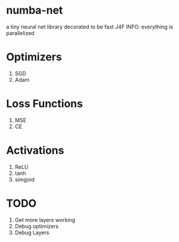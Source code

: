# numba-net
a tiny neural net library decorated to be fast
J4F
INFO: everything is parallelized

# Optimizers
1. SGD
2. Adam

# Loss Functions
1. MSE
2. CE

# Activations
1. ReLU
2. tanh
3. simgoid

# TODO

1. Get more layers working
2. Debug optimizers
3. Debug Layers
